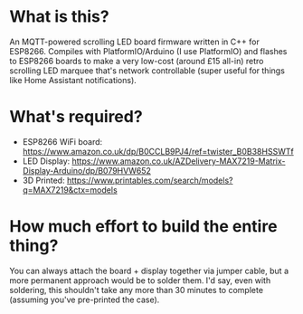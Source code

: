 # What is this?

An MQTT-powered scrolling LED board firmware written in C++ for ESP8266. Compiles with PlatformIO/Arduino (I use PlatformIO) and flashes to ESP8266 boards to make a very low-cost (around £15 all-in) retro scrolling LED marquee that's network controllable (super useful for things like Home Assistant notifications).

# What's required?

- ESP8266 WiFi board: https://www.amazon.co.uk/dp/B0CCLB9PJ4/ref=twister_B0B38HSSWTf
- LED Display: https://www.amazon.co.uk/AZDelivery-MAX7219-Matrix-Display-Arduino/dp/B079HVW652
- 3D Printed: https://www.printables.com/search/models?q=MAX7219&ctx=models

# How much effort to build the entire thing?

You can always attach the board + display together via jumper cable, but a more permanent approach would be to solder them. I'd say, even with soldering, this shouldn't take any more than 30 minutes to complete (assuming you've pre-printed the case).

